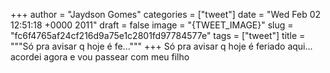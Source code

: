 
+++
author = "Jaydson Gomes"
categories = ["tweet"]
date = "Wed Feb 02 12:51:18 +0000 2011"
draft = false
image = "{TWEET_IMAGE}"
slug = "fc6f4765af24cf216d9a75e1c2801fd97784577e"
tags = ["tweet"]
title = """Só pra avisar q hoje é fe..."""
+++
Só pra avisar q hoje é feriado aqui... acordei agora e vou passear com meu filho
